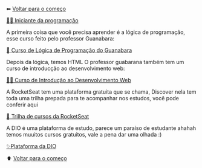 ⬅ [Voltar para o começo](../README.md)

[👶🏽 Iniciante da programação]()

A primeira coisa que você precisa aprender é a lógica de programação, esse curso feito pelo professor Guanabara:

[👾 Curso de Lógica de Programação do Guanabara](https://youtube.com/playlist?list=PLHz_AreHm4dmSj0MHol_aoNYCSGFqvfXV)

Depois da lógica, temos HTML
O professor guabarana também tem um curso de introducção ao desenvolvimento web: 

[👨‍💻 Curso de Introdução ao Desenvolvimento Web](https://youtube.com/playlist?list=PLHz_AreHm4dkZ9-atkcmcBaMZdmLHft8n)

A RocketSeat tem uma plataforma gratuita que se chama, Discover nela tem toda uma trilha prepada para te acompanhar nos estudos, você pode conferir aqui 

[🚀 Trilha de cursos da RocketSeat](https://app.rocketseat.com.br/discover/trails)

A DIO é uma plataforma de estudo, parece um paraíso de estudante ahahah temos muuitos cursos gratuitos, vale a pena dar uma olhada :) 

[✨Plataforma da DIO](https://web.dio.me/home)

⬆ [Voltar para o começo]()